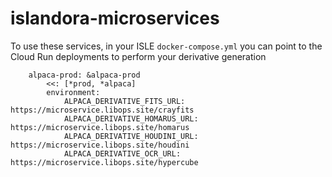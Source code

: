 # islandora-microservices

To use these services, in your ISLE `docker-compose.yml` you can point to the Cloud Run deployments to perform your derivative generation

```
    alpaca-prod: &alpaca-prod
        <<: [*prod, *alpaca]
        environment:
            ALPACA_DERIVATIVE_FITS_URL: https://microservice.libops.site/crayfits
            ALPACA_DERIVATIVE_HOMARUS_URL: https://microservice.libops.site/homarus
            ALPACA_DERIVATIVE_HOUDINI_URL: https://microservice.libops.site/houdini
            ALPACA_DERIVATIVE_OCR_URL: https://microservice.libops.site/hypercube
```
